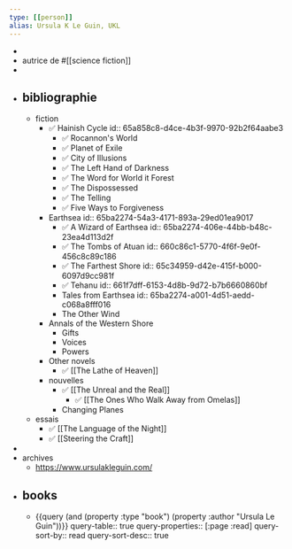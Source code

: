 ```yaml
---
type: [[person]]
alias: Ursula K Le Guin, UKL
---
```


-
- autrice de #[[science fiction]]
-
- ## bibliographie
	- fiction
		- ✅️ Hainish Cycle
		  id:: 65a858c8-d4ce-4b3f-9970-92b2f64aabe3
			- ✅️ Rocannon's World
			- ✅️ Planet of Exile
			- ✅️ City of Illusions
			- ✅️ The Left Hand of Darkness
			- ✅️ The Word for World it Forest
			- ✅️ The Dispossessed
			- ✅️ The Telling
			- ✅️ Five Ways to Forgiveness
		- Earthsea
		  id:: 65ba2274-54a3-4171-893a-29ed01ea9017
			- ✅️ A Wizard of Earthsea
			  id:: 65ba2274-406e-44bb-b48c-23ea4d113d2f
			- ✅ The Tombs of Atuan
			  id:: 660c86c1-5770-4f6f-9e0f-456c8c89c186
			- ✅️ The Farthest Shore
			  id:: 65c34959-d42e-415f-b000-6097d9cc981f
			- ✅️ Tehanu
			  id:: 661f7dff-6153-4d8b-9d72-b7b6660860bf
			- Tales from Earthsea
			  id:: 65ba2274-a001-4d51-aedd-c068a8fff016
			- The Other Wind
		- Annals of the Western Shore
			- Gifts
			- Voices
			- Powers
		- Other novels
			- ✅️ [[The Lathe of Heaven]]
		- nouvelles
			- ✅️ [[The Unreal and the Real]]
				- ✅️ [[The Ones Who Walk Away from Omelas]]
			- Changing Planes
	- essais
		- ✅️ [[The Language of the Night]]
		- ✅️ [[Steering the Craft]]
-
- archives
	- https://www.ursulakleguin.com/
- ## books
	- {{query (and (property :type "book") (property :author "Ursula Le Guin"))}}
	  query-table:: true
	  query-properties:: [:page :read]
	  query-sort-by:: read
	  query-sort-desc:: true
